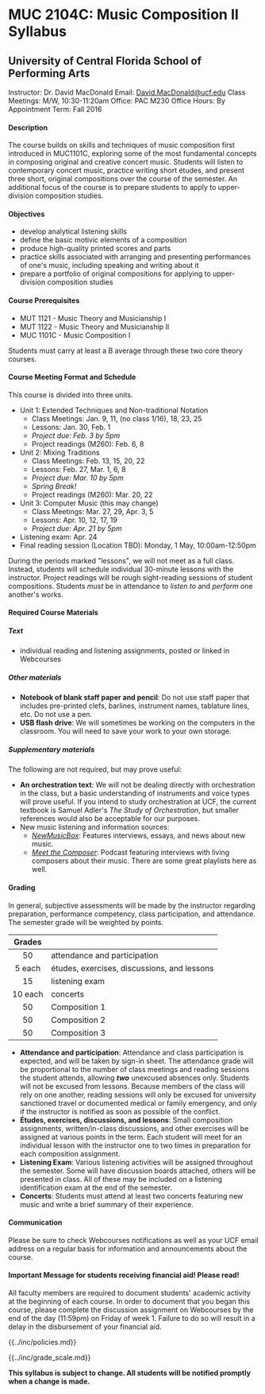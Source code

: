 # MUC 2104C: Music Composition II Syllabus

## University of Central Florida School of Performing Arts

Instructor: Dr. David MacDonald
Email: David.MacDonald@ucf.edu
Class Meetings: M/W, 10:30-11:20am
Office: PAC M230
Office Hours: By Appointment
Term: Fall 2016

#### Description

The course builds on skills and techniques of music composition first introduced in MUC1101C, exploring some of the most fundamental concepts in composing original and creative concert music. Students will listen to contemporary concert music, practice writing short études, and present three short, original compositions over the course of the semester. An additional focus of the course is to prepare students to apply to upper-division composition studies.

#### Objectives

* develop analytical listening skills
* define the basic motivic elements of a composition
* produce high-quality printed scores and parts
* practice skills associated with arranging and presenting performances of one's music, including speaking and writing about it
* prepare a portfolio of original compositions for applying to upper-division composition studies

#### Course Prerequisites

* MUT 1121 - Music Theory and Musicianship I
* MUT 1122 - Music Theory and Musicianship II
* MUC 1101C - Music Composition I

Students must carry at least a B average through these two core theory courses.

#### Course Meeting Format and Schedule

This course is divided into three units.

- Unit 1: Extended Techniques and Non-traditional Notation
    - Class Meetings: Jan. 9, 11, (no class 1/16), 18, 23, 25
    - Lessons: Jan. 30, Feb. 1
    - _Project due: Feb. 3 by 5pm_
    - Project readings (M260): Feb. 6, 8
- Unit 2: Mixing Traditions
    - Class Meetings: Feb. 13, 15, 20, 22
    - Lessons: Feb. 27, Mar. 1, 6, 8
    - _Project due: Mar. 10 by 5pm_
    - _Spring Break!_
    - Project readings (M260): Mar. 20, 22
- Unit 3: Computer Music (this may change)
    - Class Meetings: Mar. 27, 29, Apr. 3, 5
    - Lessons: Apr. 10, 12, 17, 19
	- _Project due: Apr. 21 by 5pm_
- Listening exam: Apr. 24
- Final reading session (Location TBD): Monday, 1 May, 10:00am-12:50pm

During the periods marked "lessons", we will not meet as a full class. Instead, students will schedule individual 30-minute lessons with the instructor. Project readings will be rough sight-reading sessions of student compositions. Students _must_ be in attendance to _listen to_ and _perform_ one another's works.

#### Required Course Materials

##### Text

* individual reading and listening assignments, posted or linked in Webcourses

##### Other materials

* **Notebook of blank staff paper and pencil**: Do not use staff paper that includes pre-printed clefs, barlines, instrument names, tablature lines, etc. Do not use a pen.
* **USB flash drive**: We will sometimes be working on the computers in the classroom. You will need to save your work to your own storage.

##### Supplementary materials

The following are not required, but may prove useful:

* **An orchestration text**: We will not be dealing directly with orchestration in the class, but a basic understanding of instruments and voice types will prove useful. If you intend to study orchestration at UCF, the current textbook is Samuel Adler's _The Study of Orchestration_, but smaller references would also be acceptable for our purposes.
* New music listening and information sources:
    * [_NewMusicBox_](http://newmusicbox.org): Features interviews, essays, and news about new music.
    * [_Meet the Composer_](http://www.wqxr.org/#!/programs/meet-composer/): Podcast featuring interviews with living composers about their music. There are some great playlists here as well.

#### Grading

In general, subjective assessments will be made by the instructor regarding preparation, performance competency, class participation, and attendance. The semester grade will be weighted by points.

| Grades ||
| :---: | --- |
| 50 | attendance and participation |
| 5 each | études, exercises, discussions, and lessons |
| 15 | listening exam |
| 10 each | concerts |
| 50 | Composition 1 |
| 50 | Composition 2 |
| 50 | Composition 3 |


* **Attendance and participation**: Attendance and class participation is expected, and will be taken by sign-in sheet. The attendance grade will be proportional to the number of class meetings and reading sessions the student attends, allowing **_two_** unexcused absences only. Students will not be excused from lessons. Because members of the class will rely on one another, reading sessions will only be excused for university sanctioned travel or documented medical or family emergency, and only if the instructor is notified as soon as possible of the conflict.
* **Études, exercises, discussions, and lessons**: Small composition assignments, written/in-class discussions, and other exercises will be assigned at various points in the term. Each student will meet for an individual lesson with the instructor one to two times in preparation for each composition assignment.
* **Listening Exam**: Various listening activities will be assigned throughout the semester. Some will have discussion boards attached, others will be presented in class. All of these may be included on a listening identification exam at the end of the semester.
* **Concerts**: Students must attend at least two concerts featuring new music and write a brief summary of their experience.

#### Communication

Please be sure to check Webcourses notifications as well as your UCF email address on a regular basis for information and announcements about the course.

#### Important Message for students receiving financial aid! Please read!

All faculty members are required to document students' academic activity at the beginning of each course. In order to document that you began this course, please complete the discussion assignment on Webcourses by the end of the day (11:59pm) on Friday of week 1. Failure to do so will result in a delay in the disbursement of your financial aid.

{{../inc/policies.md}}

{{../inc/grade_scale.md}}

**This syllabus is subject to change. All students will be notified promptly when a change is made.**
